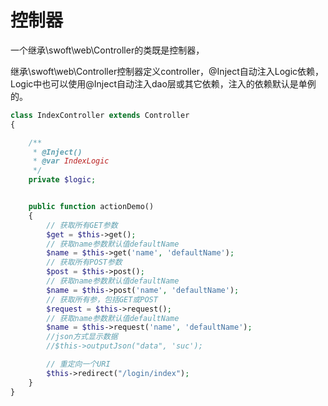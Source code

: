 # 控制器

一个继承\swoft\web\Controller的类既是控制器，











继承\swoft\web\Controller控制器定义controller，@Inject自动注入Logic依赖，Logic中也可以使用@Inject自动注入dao层或其它依赖，注入的依赖默认是单例的。

```php
class IndexController extends Controller
{

    /**
     * @Inject()
     * @var IndexLogic
     */
    private $logic;


    public function actionDemo()
    {
        // 获取所有GET参数
        $get = $this->get();
        // 获取name参数默认值defaultName
        $name = $this->get('name', 'defaultName');
        // 获取所有POST参数
        $post = $this->post();
        // 获取name参数默认值defaultName
        $name = $this->post('name', 'defaultName');
        // 获取所有参，包括GET或POST
        $request = $this->request();
        // 获取name参数默认值defaultName
        $name = $this->request('name', 'defaultName');
        //json方式显示数据
        //$this->outputJson("data", 'suc');

        // 重定向一个URI
        $this->redirect("/login/index");
    }
}
```



